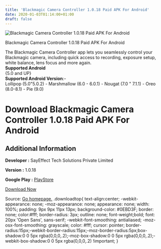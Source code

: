 ```yaml
---
title: 'Blackmagic Camera Controller 1.0.18 Paid APK For Android'
date: 2020-01-03T01:14:00+01:00
draft: false
---
```


![Blackmagic Camera Controller 1.0.18 Paid APK For Android](https://i1.wp.com/apkhome.net/wp-content/uploads/2020/01/Blackmagic-Camera-Controller-1.0.18-Paid.png "Blackmagic Camera Controller 1.0.18 Paid APK For Android")

  

Blackmagic Camera Controller 1.0.18 Paid APK For Android

The Blackmagic Camera Controller app lets you seamlessly control your Blackmagic camera, including quick access to recording, exposure setup, white balance, lens focus and more again.  
**Supported Android**  
{5.0 and UP}  
**Supported Android Version**:-  
Lollipop (5.0"5.0.2) - Marshmallow (6.0 - 6.0.1) - Nougat (7.0 " 7.1.1) - Oreo (8.0-8.1) - Pie (9.0)

Download Blackmagic Camera Controller 1.0.18 Paid APK For Android
=================================================================

Additional Information
----------------------

**Developer :** SayEffect Tech Solutions Private Limited

**Version :** 1.0.18

**Google Play :** [PlayStore](https://play.google.com/store/apps/details?id=com.sayeffect.cameracontrol.blackmagic.bmpcc4)

  

[Download Now](https://store4app.co/post/blackmagic-camera-controller-1-0-18-paid-apk-for-android_1577979147)

  
Source: [Go homepage.](https://store4app.co/post/blackmagic-camera-controller-1-0-18-paid-apk-for-android_1577979147) .downloadtop{ text-align:center; -webkit-appearance: none; -moz-appearance: none; appearance: none; width: 100%; padding: 9px 9px 11px 13px; background-color: #0EBD3F; border: none; color:#fff; border-radius: 3px; outline: none; font-weight;bold; font: 20px 'Open Sans', sans-serif; -webkit-font-smoothing: antialiased; -moz-osx-font-smoothing: grayscale; color: #fff; cursor: pointer; border-radius:15px;-webkit-border-radius:15px;-moz-border-radius:5px;box-shadow:0 0 5px rgba(0,0,0,.2);-moz-box-shadow:0 0 5px rgba(0,0,0,.2);-webkit-box-shadow:0 0 5px rgba(0,0,0,.2) !important; }